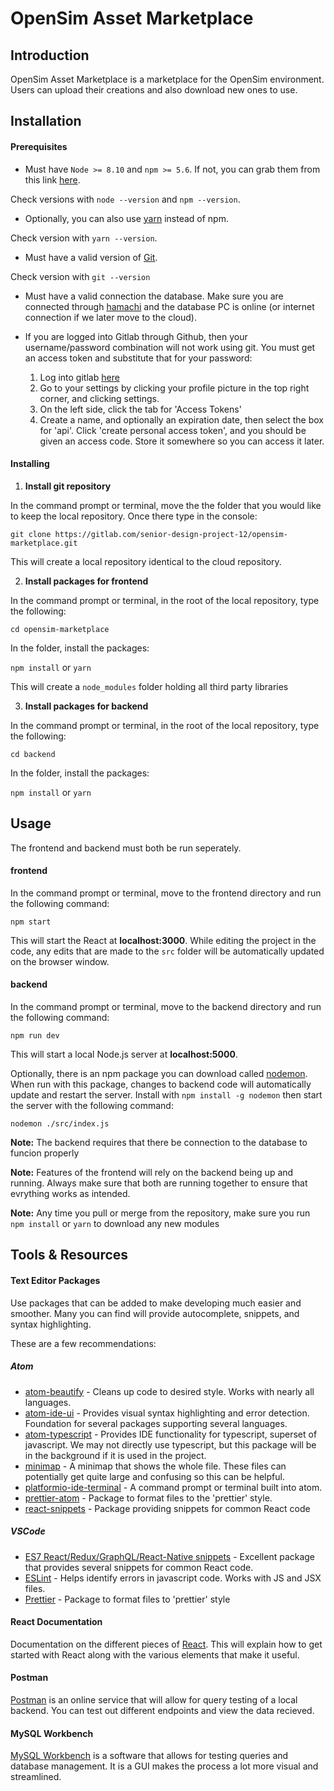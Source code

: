 # OpenSim Asset Marketplace

## Introduction
OpenSim Asset Marketplace is a marketplace for the OpenSim environment. Users can upload their creations and also download new ones to use.

## Installation
#### Prerequisites
* Must have `Node >= 8.10` and `npm >= 5.6`. If not, you can grab them from this link [here](https://nodejs.org/en/).

Check versions with `node --version` and `npm --version`.

* Optionally, you can also use [yarn](https://classic.yarnpkg.com/en/docs/install) instead of npm.

Check version with `yarn --version`.

* Must have a valid version of [Git](https://git-scm.com/).

Check version with `git --version`

* Must have a valid connection the database. Make sure you are connected through [hamachi](https://www.vpn.net/) and the database PC is online (or internet connection if we later move to the cloud).

* If you are logged into Gitlab through Github, then your username/password combination will not work using git. You must get an access token and substitute that for your password:
    1. Log into gitlab [here](https://gitlab.com/users/sign_in)
    2. Go to your settings by clicking your profile picture in the top right corner, and clicking settings.
    3. On the left side, click the tab for 'Access Tokens'
    4. Create a name, and optionally an expiration date, then select the box for 'api'. Click 'create personal access token', and you should be given an access code. Store it somewhere so you can access it later.


#### Installing
1. __Install git repository__

In the command prompt or terminal, move the the folder that you would like to keep the local repository. Once there type in the console: 

`git clone https://gitlab.com/senior-design-project-12/opensim-marketplace.git`

This will create a local repository identical to the cloud repository.

2. __Install packages for frontend__

In the command prompt or terminal, in the root of the local repository, type the following:

`cd opensim-marketplace`

In the folder, install the packages:

`npm install` or `yarn`

This will create a `node_modules` folder holding all third party libraries

3. __Install packages for backend__

In the command prompt or terminal, in the root of the local repository, type the following:

`cd backend`

In the folder, install the packages:

`npm install` or `yarn`

## Usage
The frontend and backend must both be run seperately.

#### frontend
In the command prompt or terminal, move to the frontend directory and run the following command:

`npm start`

This will start the React at __localhost:3000__. 
While editing the project in the code, any edits that are made to the `src` folder will be automatically updated on the browser window.

#### backend
In the command prompt or terminal, move to the backend directory and run the following command:

`npm run dev`

This will start a local Node.js server at __localhost:5000__.

Optionally, there is an npm package you can download called [nodemon](https://www.npmjs.com/package/nodemon). When run with this package, changes to backend code will automatically update and restart the server. Install with `npm install -g nodemon` then start the server with the following command:

`nodemon ./src/index.js`

__Note:__ The backend requires that there be connection to the database to funcion properly

__Note:__ Features of the frontend will rely on the backend being up and running. Always make sure that both are running together to ensure that evrything works as intended.

__Note:__ Any time you pull or merge from the repository, make sure you run `npm install` or `yarn` to download any new modules

## Tools & Resources


#### Text Editor Packages
Use packages that can be added to make developing much easier and smoother. Many you can find will provide autocomplete, snippets, and syntax highlighting.

These are a few recommendations:
##### Atom
* [atom-beautify](https://atom.io/packages/atom-beautify) - Cleans up code to desired style. Works with nearly all languages.
* [atom-ide-ui](https://atom.io/packages/atom-ide-ui) - Provides visual syntax highlighting and error detection. Foundation for several packages supporting several languages.
* [atom-typescript](https://atom.io/packages/atom-typescript) - Provides IDE functionality for typescript, superset of javascript. We may not directly use typescript, but this package will be in the background if it is used in the project.
* [minimap](https://atom.io/users/atom-minimap) - A minimap that shows the whole file. These files can potentially get quite large and confusing so this can be helpful.
* [platformio-ide-terminal](https://atom.io/packages/platformio-ide-terminal) - A command prompt or terminal built into atom.
* [prettier-atom](https://atom.io/packages/prettier-atom) - Package to format files to the 'prettier' style.
* [react-snippets](https://atom.io/packages/react-snippets) - Package providing snippets for common React code

##### VSCode
* [ES7 React/Redux/GraphQL/React-Native snippets](https://marketplace.visualstudio.com/items?itemName=dsznajder.es7-react-js-snippets) - Excellent package that provides several snippets for common React code.
* [ESLint](https://marketplace.visualstudio.com/items?itemName=dbaeumer.vscode-eslint) - Helps identify errors in javascript code. Works with JS and JSX files.
* [Prettier](https://marketeplace.visualstudio.com/items?itemName=esbenp.prettier-vscode) - Package to format files to 'prettier' style


#### React Documentation
Documentation on the different pieces of [React](https://reactjs.org/docs/getting-started.html). This will explain how to get started with React along with the various elements that make it useful.

#### Postman
[Postman](https://www.postman.com/) is an online service that will allow for query testing of a local backend. You can test out different endpoints and view the data recieved.

#### MySQL Workbench
[MySQL Workbench](https://www.mysql.com/products/workbench/) is a software that allows for testing queries and database management. It is a GUI makes the process a lot more visual and streamlined.


